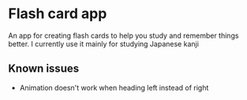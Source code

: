 # Flash card app

An app for creating flash cards to help you study and remember things better. I currently use it mainly for studying Japanese kanji

## Known issues

- Animation doesn't work when heading left instead of right